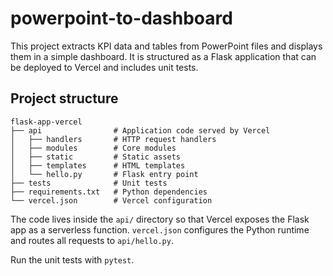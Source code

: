 # powerpoint-to-dashboard

This project extracts KPI data and tables from PowerPoint files and displays them in a simple dashboard. It is structured as a Flask application that can be deployed to Vercel and includes unit tests.

## Project structure

```
flask-app-vercel
├── api                # Application code served by Vercel
│   ├── handlers       # HTTP request handlers
│   ├── modules        # Core modules
│   ├── static         # Static assets
│   ├── templates      # HTML templates
│   └── hello.py       # Flask entry point
├── tests              # Unit tests
├── requirements.txt   # Python dependencies
└── vercel.json        # Vercel configuration
```

The code lives inside the `api/` directory so that Vercel exposes the Flask app
as a serverless function. `vercel.json` configures the Python runtime and routes
all requests to `api/hello.py`.

Run the unit tests with `pytest`.
